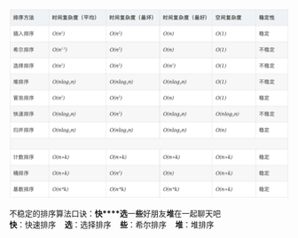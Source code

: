 ![排序算法](img/排序算法.png)

不稳定的排序算法口诀：**快****选**一**些**好朋友**堆**在一起聊天吧
<br>**快**：快速排序 &nbsp;&nbsp; **选**：选择排序 &nbsp;&nbsp; **些**：希尔排序 &nbsp;&nbsp; **堆**：堆排序








